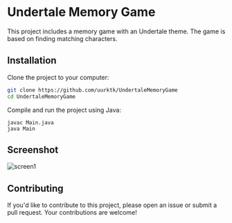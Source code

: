 # Undertale Memory Game

This project includes a memory game with an Undertale theme. The game is based on finding matching characters.

## Installation

Clone the project to your computer:

```bash
git clone https://github.com/uurktk/UndertaleMemoryGame
cd UndertaleMemoryGame
```
Compile and run the project using Java:
```
javac Main.java
java Main
```
## Screenshot
![screen1](https://github.com/uurktk/UndertaleMemoryGame/assets/111447584/f18fdd7d-2c10-40b9-86c6-d7befddd0fa6)

## Contributing
If you'd like to contribute to this project, please open an issue or submit a pull request. Your contributions are welcome!
